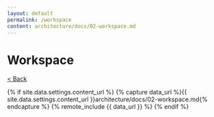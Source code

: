 ```yaml
---
layout: default
permalink: /workspace
content: architecture/docs/02-workspace.md
---
```


# Workspace

[< Back](/)

{% if site.data.settings.content_url %}
    {% capture data_url %}{{ site.data.settings.content_url }}architecture/docs/02-workspace.md{% endcapture %}
    {% remote_include {{ data_url }} %}
{% endif %}
